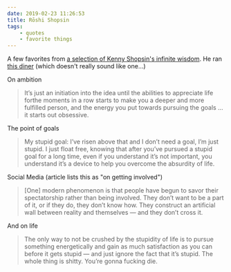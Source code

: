 ```yaml
---
date: 2019-02-23 11:26:53
title: Rōshi Shopsin
tags:
    - quotes
    - favorite things
---
```


A few favorites from [a selection of Kenny Shopsin's infinite wisdom](http://www.grubstreet.com/2019/02/life-advice-from-kenny-shopsin.html). He ran [this diner](https://nymag.com/listings/restaurant/shopsins/) (which doesn't really sound like one...)

On ambition

> It’s just an initiation into the idea until the abilities to appreciate life forthe moments in a row starts to make you a deeper and more fulfilled person, and the energy you put towards pursuing the goals … it starts out obsessive.

The point of goals

> My stupid goal: I’ve risen above that and I don’t need a goal, I’m just stupid. I just float free, knowing that after you’ve pursued a stupid goal for a long time, even if you understand it’s not important, you understand it’s a device to help you overcome the absurdity of life.

Social Media (article lists this as "on getting involved")

> [One] modern phenomenon is that people have begun to savor their spectatorship rather than being involved. They don’t want to be a part of it, or if they do, they don’t know how. They construct an artificial wall between reality and themselves — and they don’t cross it.

And on life

> The only way to not be crushed by the stupidity of life is to pursue something energetically and gain as much satisfaction as you can before it gets stupid — and just ignore the fact that it’s stupid. The whole thing is shitty. You’re gonna fucking die.

